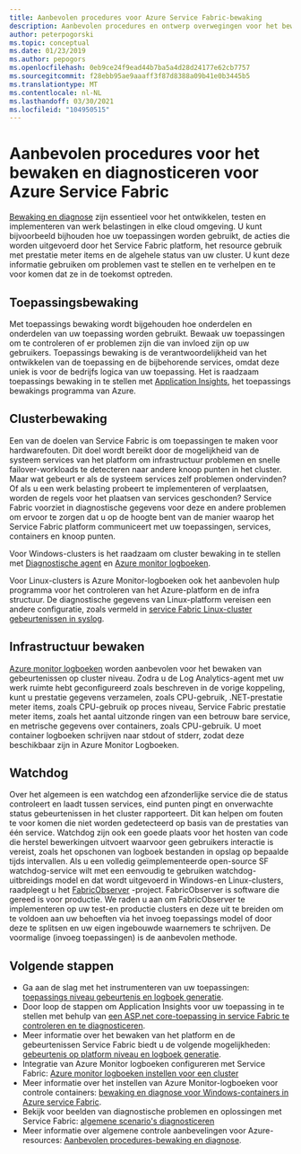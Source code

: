 ```yaml
---
title: Aanbevolen procedures voor Azure Service Fabric-bewaking
description: Aanbevolen procedures en ontwerp overwegingen voor het bewaken van clusters en toepassingen met Azure Service Fabric.
author: peterpogorski
ms.topic: conceptual
ms.date: 01/23/2019
ms.author: pepogors
ms.openlocfilehash: 0eb9ce24f9ead44b7ba5a4d28d24177e62cb7757
ms.sourcegitcommit: f28ebb95ae9aaaff3f87d8388a09b41e0b3445b5
ms.translationtype: MT
ms.contentlocale: nl-NL
ms.lasthandoff: 03/30/2021
ms.locfileid: "104950515"
---
```

# <a name="monitoring-and-diagnostic-best-practices-for-azure-service-fabric"></a>Aanbevolen procedures voor het bewaken en diagnosticeren voor Azure Service Fabric

[Bewaking en diagnose](./service-fabric-diagnostics-overview.md) zijn essentieel voor het ontwikkelen, testen en implementeren van werk belastingen in elke cloud omgeving. U kunt bijvoorbeeld bijhouden hoe uw toepassingen worden gebruikt, de acties die worden uitgevoerd door het Service Fabric platform, het resource gebruik met prestatie meter items en de algehele status van uw cluster. U kunt deze informatie gebruiken om problemen vast te stellen en te verhelpen en te voor komen dat ze in de toekomst optreden.

## <a name="application-monitoring"></a>Toepassingsbewaking

Met toepassings bewaking wordt bijgehouden hoe onderdelen en onderdelen van uw toepassing worden gebruikt. Bewaak uw toepassingen om te controleren of er problemen zijn die van invloed zijn op uw gebruikers. Toepassings bewaking is de verantwoordelijkheid van het ontwikkelen van de toepassing en de bijbehorende services, omdat deze uniek is voor de bedrijfs logica van uw toepassing. Het is raadzaam toepassings bewaking in te stellen met [Application Insights](./service-fabric-tutorial-monitoring-aspnet.md), het toepassings bewakings programma van Azure.

## <a name="cluster-monitoring"></a>Clusterbewaking

Een van de doelen van Service Fabric is om toepassingen te maken voor hardwarefouten. Dit doel wordt bereikt door de mogelijkheid van de systeem services van het platform om infrastructuur problemen en snelle failover-workloads te detecteren naar andere knoop punten in het cluster. Maar wat gebeurt er als de systeem services zelf problemen ondervinden? Of als u een werk belasting probeert te implementeren of verplaatsen, worden de regels voor het plaatsen van services geschonden? Service Fabric voorziet in diagnostische gegevens voor deze en andere problemen om ervoor te zorgen dat u op de hoogte bent van de manier waarop het Service Fabric platform communiceert met uw toepassingen, services, containers en knoop punten.

Voor Windows-clusters is het raadzaam om cluster bewaking in te stellen met [Diagnostische agent](./service-fabric-diagnostics-event-aggregation-wad.md) en [Azure monitor logboeken](./service-fabric-diagnostics-oms-setup.md).

Voor Linux-clusters is Azure Monitor-logboeken ook het aanbevolen hulp programma voor het controleren van het Azure-platform en de infra structuur. De diagnostische gegevens van Linux-platform vereisen een andere configuratie, zoals vermeld in [service Fabric Linux-cluster gebeurtenissen in syslog](./service-fabric-diagnostics-oms-syslog.md).

## <a name="infrastructure-monitoring"></a>Infrastructuur bewaken

[Azure monitor logboeken](./service-fabric-diagnostics-oms-agent.md) worden aanbevolen voor het bewaken van gebeurtenissen op cluster niveau. Zodra u de Log Analytics-agent met uw werk ruimte hebt geconfigureerd zoals beschreven in de vorige koppeling, kunt u prestatie gegevens verzamelen, zoals CPU-gebruik, .NET-prestatie meter items, zoals CPU-gebruik op proces niveau, Service Fabric prestatie meter items, zoals het aantal uitzonde ringen van een betrouw bare service, en metrische gegevens over containers, zoals CPU-gebruik.  U moet container logboeken schrijven naar stdout of stderr, zodat deze beschikbaar zijn in Azure Monitor Logboeken.

## <a name="watchdogs"></a>Watchdog

Over het algemeen is een watchdog een afzonderlijke service die de status controleert en laadt tussen services, eind punten pingt en onverwachte status gebeurtenissen in het cluster rapporteert. Dit kan helpen om fouten te voor komen die niet worden gedetecteerd op basis van de prestaties van één service. Watchdog zijn ook een goede plaats voor het hosten van code die herstel bewerkingen uitvoert waarvoor geen gebruikers interactie is vereist, zoals het opschonen van logboek bestanden in opslag op bepaalde tijds intervallen. Als u een volledig geïmplementeerde open-source SF watchdog-service wilt met een eenvoudig te gebruiken watchdog-uitbreidings model en dat wordt uitgevoerd in Windows-en Linux-clusters, raadpleegt u het [FabricObserver](https://aka.ms/sf/FabricObserver) -project. FabricObserver is software die gereed is voor productie. We raden u aan om FabricObserver te implementeren op uw test-en productie clusters en deze uit te breiden om te voldoen aan uw behoeften via het invoeg toepassings model of door deze te splitsen en uw eigen ingebouwde waarnemers te schrijven. De voormalige (invoeg toepassingen) is de aanbevolen methode.

## <a name="next-steps"></a>Volgende stappen

* Ga aan de slag met het instrumenteren van uw toepassingen: [toepassings niveau gebeurtenis en logboek generatie](service-fabric-diagnostics-event-generation-app.md).
* Door loop de stappen om Application Insights voor uw toepassing in te stellen met behulp van [een ASP.net core-toepassing in service Fabric te controleren en te diagnosticeren](service-fabric-tutorial-monitoring-aspnet.md).
* Meer informatie over het bewaken van het platform en de gebeurtenissen Service Fabric biedt u de volgende mogelijkheden: [gebeurtenis op platform niveau en logboek generatie](service-fabric-diagnostics-event-generation-infra.md).
* Integratie van Azure Monitor logboeken configureren met Service Fabric: [Azure monitor logboeken instellen voor een cluster](service-fabric-diagnostics-oms-setup.md)
* Meer informatie over het instellen van Azure Monitor-logboeken voor controle containers: [bewaking en diagnose voor Windows-containers in Azure service Fabric](service-fabric-tutorial-monitoring-wincontainers.md).
* Bekijk voor beelden van diagnostische problemen en oplossingen met Service Fabric: [algemene scenario's diagnosticeren](service-fabric-diagnostics-common-scenarios.md)
* Meer informatie over algemene controle aanbevelingen voor Azure-resources: [Aanbevolen procedures-bewaking en diagnose](/azure/architecture/best-practices/monitoring).
